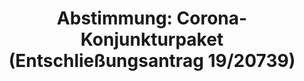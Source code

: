 ---
abstimmung:
  abstimmung: 2
  bundestagssitzung: 170
  datum: 2. Juli 2020
  legislaturperiode: 19
categories:
- Todo
data:
- title: Abstimmungsergebnis 20200702_2-data.pdf
  url: /res/2021-btw/abstimmungsergebnisse/20200702_2-data.pdf
- title: Abstimmungsergebnis 20200702_2_xls-data.xlsx
  url: /res/2021-btw/abstimmungsergebnisse/20200702_2_xls-data.xlsx
- title: Abstimmungsergebnis 20200702_2_xls-data.csv
  url: /res/2021-btw/abstimmungsergebnisse/csv/20200702_2_xls-data.csv
documents:
- local: /res/2021-btw/drucksachen/02000.pdf
  title: Drucksache 19/02000
  url: https://dip21.bundestag.de/dip21/btd/19/020/1902000.pdf
- local: /res/2021-btw/drucksachen/20600.pdf
  title: Drucksache 19/20600
  url: https://dip21.bundestag.de/dip21/btd/19/206/1920600.pdf
- local: /res/2021-btw/drucksachen/20057.pdf
  title: Drucksache 19/20057
  url: https://dip21.bundestag.de/dip21/btd/19/200/1920057.pdf
- local: /res/2021-btw/drucksachen/20717.pdf
  title: Drucksache 19/20717
  url: https://dip21.bundestag.de/dip21/btd/19/207/1920717.pdf
- local: /res/2021-btw/drucksachen/20128.pdf
  title: Drucksache 19/20128
  url: https://dip21.bundestag.de/dip21/btd/19/201/1920128.pdf
- local: /res/2021-btw/drucksachen/20716.pdf
  title: Drucksache 19/20716
  url: https://dip21.bundestag.de/dip21/btd/19/207/1920716.pdf
- local: /res/2021-btw/drucksachen/20739.pdf
  title: Drucksache 19/20739
  url: https://dip21.bundestag.de/dip21/btd/19/207/1920739.pdf
ergebnis:
  AfD:
    enthaltung: 0
    gesamt: 89
    ja: 87
    nein: 0
    nichtabgegeben: 2
    ungueltig: 0
  Bündnis 90/Die Grünen:
    enthaltung: 0
    gesamt: 67
    ja: 0
    nein: 63
    nichtabgegeben: 4
    ungueltig: 0
  Die Linke:
    enthaltung: 0
    gesamt: 69
    ja: 0
    nein: 58
    nichtabgegeben: 11
    ungueltig: 0
  FDP:
    enthaltung: 0
    gesamt: 80
    ja: 0
    nein: 79
    nichtabgegeben: 1
    ungueltig: 0
  cdu/csu:
    enthaltung: 0
    gesamt: 246
    ja: 0
    nein: 237
    nichtabgegeben: 9
    ungueltig: 0
  file: 20200702_2_xls-data.xlsx
  fraktionslos:
    enthaltung: 3
    gesamt: 6
    ja: 0
    nein: 1
    nichtabgegeben: 2
    ungueltig: 0
  spd:
    enthaltung: 0
    gesamt: 152
    ja: 0
    nein: 142
    nichtabgegeben: 10
    ungueltig: 0
layout: abstimmung
links:
- title: Link zu bundestag.de
  url: https://www.bundestag.de/parlament/plenum/abstimmung/abstimmung?id=680
preview: 'Deutscher Bundestag


  170. Sitzung des Deutschen Bundestages

  am Donnerstag, 2. Juli 2020


  Endgültiges Ergebnis der Namentlichen Abstimmung Nr. 2


  Entschließungsantrag der Abgeordneten Peter Boerhringer, Marcus Bühl, Martin Hohmann,

  weiterer Abgeordneter und der Fraktiond der AfD

  zu der dritten Beratung des Gesetzentwurfs der Bundesregierung

  - Drs. 19/2000, 19/20600

  Entwurf eines Gesetzes über die Feststellung eines Zweiten Nachtrags zum

  Bundeshaushaltsplan für das Haushaltsjahr 2020

  (Zweites Nachtragshaushaltsgesetz 2020)

  und

  zu der dritten Berataung des Gesetzentwurfs der Fraktionen der CDU/CSU und SPD

  - Drs. 19/20057, 19/20717

  Entwurf eines Gesetzes über begleitende Maßnahmen zur Umsetzung des Konjunktur-
  und

  Krisenbewältigungspakets

  und

  zu der Beratung der Beschlussempfehlung und des Haushaltsausschusses (8. Ausschuss)
  zu

  dem Antrag der Fraktionen der CDU/CSU und SPD

  - Drs. 19/20128, 19/20716

  Beschluss des Bundestages gemäß Artikel 115 Absatz 2 Satz 6 und 7 des Grundgesetzes

  - Drs. 19/20739'
tags:
- Todo
title: 'Abstimmung: Corona-Konjunkturpaket (Entschließungsantrag 19/20739)'
---
